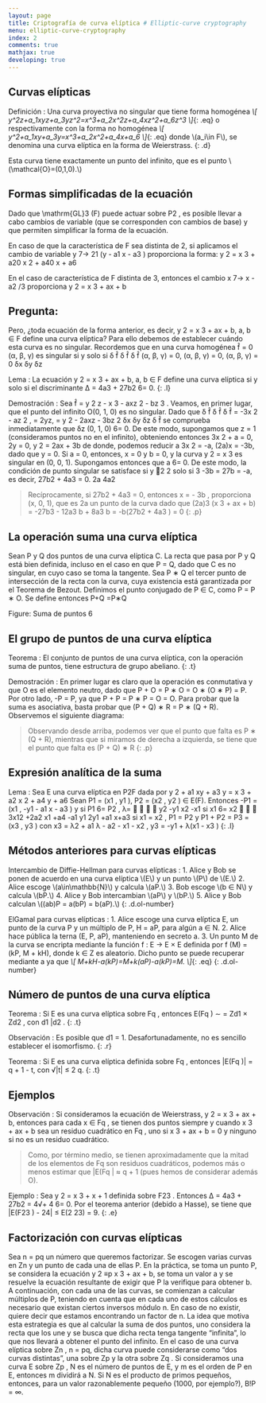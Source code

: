 ```yaml
---
layout: page
title: Criptografía de curva elíptica # Elliptic-curve cryptography
menu: elliptic-curve-cryptography
index: 2
comments: true
mathjax: true
developing: true
---
```


## Curvas elípticas

Definición
: Una curva proyectiva no singular que tiene forma homogénea 
*\\[ y^2z+a\_1xyz+a\_3yz^2=x^3+a\_2x^2z+a\_4xz^2+a\_6z^3 \\]*{: .eq}
o respectivamente con la forma no homogénea 
*\\[ y^2+a\_1xy+a\_3y=x^3+a\_2x^2+a\_4x+a\_6 \\]*{: .eq}
donde \\(a\_i\\in F\\), se denomina una curva elíptica en la forma de Weierstrass.
{: .d}

Esta curva tiene exactamente un punto del infinito, que es el punto \\(\\mathcal{O}=(0,1,0).\\)

## Formas simplificadas de la ecuación

Dado que \\mathrm{GL}3 (F) puede actuar sobre P2 , es posible llevar a cabo cambios de variable
(que se corresponden con cambios de base) y que permiten simplificar la forma de la
ecuación.

En caso de que la característica de F sea distinta de 2, si aplicamos el cambio de
variable y 7→ 21 (y - a1 x - a3 ) proporciona la forma:
y 2 = x 3 + a20 x 2 + a40 x + a6

En el caso de característica de F distinta de 3, entonces el cambio x 7→ x - a2 /3
proporciona
y 2 = x 3 + ax + b

## Pregunta:

Pero, ¿toda ecuación de la forma anterior, es decir,
y 2 = x 3 + ax + b, a, b ∈ F
define una curva elíptica?
Para ello debemos de establecer cuándo esta curva es no singular.
Recordemos que en una curva homogénea f̂ = 0 (α, β, γ) es singular si y solo si
δ f̂
δ f̂
δ f̂
(α, β, γ) = 0,
(α, β, γ) = 0,
(α, β, γ) = 0
δx
δy
δz

Lema
: La ecuación y 2 = x 3 + ax + b, a, b ∈ F define una curva elíptica si y solo si el
discriminante ∆ = 4a3 + 27b2 6= 0.
{: .l}

Demostración
: Sea f̂ = y 2 z - x 3 - axz 2 - bz 3 . Veamos, en primer lugar, que el punto del infinito
O(0, 1, 0) es no singular. Dado que
δ f̂
δ f̂
δ f̂
= -3x 2 - az 2 ,
= 2yz,
= y 2 - 2axz - 3bz 2
δx
δy
δz
δ f̂
se comprueba inmediatamente que δz
(0, 1, 0) 6= 0. De este modo, supongamos que
z = 1 (consideramos puntos no en el infinito), obteniendo entonces
3x 2 + a = 0, 2y = 0, y 2 = 2ax + 3b
de donde, podemos reducir a 3x 2 = -a, (2a)x = -3b, dado que y = 0. Si a = 0,
entonces, x = 0 y b = 0, y la curva y 2 = x 3 es singular en (0, 0, 1). Supongamos
entonces que a 6= 0. De este modo, la condición de punto singular se satisface si y
2
2
solo si 3 -3b
= 27b
= -a, es decir, 27b2 + 4a3 = 0.
2a
4a2
>Recíprocamente, si 27b2 + 4a3 = 0, entonces x = - 3b
, proporciona (x, 0, 1), que es
2a
un punto de la curva dado que
(2a)3 (x 3 + ax + b) = -27b3 - 12a3 b + 8a3 b = -b(27b2 + 4a3 ) = 0
{: .p}

## La operación suma una curva elíptica

Sean P y Q dos puntos de una curva elíptica C. La recta que pasa por P y Q está bien
definida, incluso en el caso en que P = Q, dado que C es no singular, en cuyo caso
se toma la tangente.
Sea P ∗ Q el tercer punto de intersección de la recta con la curva, cuya existencia está
garantizada por el Teorema de Bezout.
Definimos el punto conjugado de P ∈ C, como P = P ∗ O. Se define entonces
P+Q =P∗Q

Figure: Suma de puntos
6

## El grupo de puntos de una curva elíptica

Teorema
: El conjunto de puntos de una curva elíptica, con la operación suma de puntos, tiene
estructura de grupo abeliano.
{: .t}

Demostración
: En primer lugar es claro que la operación es conmutativa y que O es el elemento
neutro, dado que P + O = P ∗ O = O ∗ (O ∗ P) = P.
Por otro lado, -P = P, ya que P + P = P ∗ P = O = O.
Para probar que la suma es asociativa, basta probar que (P + Q) ∗ R = P ∗ (Q + R).
Observemos el siguiente diagrama:
<!--diagrama-->
>Observando desde arriba, podemos ver que el punto que falta es P ∗ (Q + R), mientras
que si miramos de derecha a izquierda, se tiene que el punto que falta es (P + Q) ∗ R
{: .p}

## Expresión analítica de la suma

Lema
: Sea E una curva elíptica en P2F dada por
y 2 + a1 xy + a3 y = x 3 + a2 x 2 + a4 y + a6
Sean P1 = (x1 , y1 ), P2 = (x2 , y2 ) ∈ E(F). Entonces
-P1 = (x1 , -y1 - a1 x - a3 )
y si P1 6= P2 ,
λ=




y2 -y1
x2 -x1
si
x1 6= x2



3x12 +2a2 x1 +a4 -a1 y1
2y1 +a1 x+a3
si
x1 = x2 , P1 = P2
y P1 + P2 = P3 = (x3 , y3 ) con
x3 = λ2 + a1 λ - a2 - x1 - x2 , y3 = -y1 + λ(x1 - x3 )
{: .l}

## Métodos anteriores para curvas elípticas

Intercambio de Diffie-Hellman para curvas elípticas
: 1. Alice y Bob se ponen de acuerdo en una curva elíptica \\(E\\) y un punto \\(P\\) de \\(E.\\)
2. Alice escoge \\(a\\in\\mathbb{N}\\) y calcula \\(aP.\\)
3. Bob escoge \\(b ∈ N\\) y calcula \\(bP.\\)
4. Alice y Bob intercambian \\(aP\\) y \\(bP.\\)
5. Alice y Bob calculan \\((ab)P = a(bP) = b(aP).\\)
{: .d.ol-number}

ElGamal para curvas elípticas
: 1. Alice escoge una curva elíptica E, un punto de la curva P y un múltiplo de P,
H = aP, para algún a ∈ N.
2. Alice hace pública la terna (E, P, aP), manteniendo en secreto a.
3. Un punto M de la curva se encripta mediante la función f : E → E × E definida
por f (M) = (kP, M + kH), donde k ∈ Z es aleatorio. Dicho punto se puede recuperar mediante a ya que
*\\[ M+kH-a(kP)=M+k(aP)-a(kP)=M. \\]*{: .eq}
{: .d.ol-number}

## Número de puntos de una curva elíptica

Teorema
: Si E es una curva elíptica sobre Fq , entonces E(Fq ) ∼
= Zd1 × Zd2 , con d1 |d2 .
{: .t}

Observación
: Es posible que d1 = 1. Desafortunadamente, no es sencillo establecer el isomorfismo.
{: .r}

Teorema
: Si E es una curva elíptica definida sobre Fq , entonces |E(Fq )| = q + 1 - t, con
√|t| ≤ 2 q.
{: .t}

## Ejemplos

Observación
: Si consideramos la ecuación de Weierstrass, y 2 = x 3 + ax + b, entonces para cada
x ∈ Fq , se tienen dos puntos siempre y cuando x 3 + ax + b sea un residuo cuadrático
en Fq , uno si x 3 + ax + b = 0 y ninguno si no es un residuo cuadrático.
>Como, por término medio, se tienen aproximadamente que la mitad de los elementos
de Fq son residuos cuadráticos, podemos más o menos estimar que |E(Fq | ≈ q + 1
(pues hemos de considerar además O).

Ejemplo
: Sea y 2 = x 3 + x + 1 definida sobre F23 . Entonces ∆ = 4a3 + 27b2 = 4√+ 4 6= 0. Por
el teorema anterior (debido a Hasse), se tiene que |E(F23 ) - 24| ≤ E(2 23) = 9.
{: .e}

## Factorización con curvas elípticas

Sea n = pq un número que queremos factorizar. Se escogen varias curvas en Zn y un
punto de cada una de ellas P. En la práctica, se toma un punto P, se considera la
ecuación y 2 ≡p x 3 + ax + b, se toma un valor a y se resuelve la ecuación resultante
de exigir que P la verifique para obtener b.
A continuación, con cada una de las curvas, se comienzan a calcular múltiplos de P,
teniendo en cuenta que en cada uno de estos cálculos es necesario que existan
ciertos inversos módulo n. En caso de no existir, quiere decir que estamos
encontrando un factor de n. La idea que motiva esta estrategia es que al calcular la
suma de dos puntos, uno considera la recta que los une y se busca que dicha recta
tenga tangente “infinita”, lo que nos llevará a obtener el punto del infinito.
En el caso de una curva elíptica sobre Zn , n = pq, dicha curva puede considerarse
como “dos curvas distintas”, una sobre Zp y la otra sobre Zq . Si consideramos una
curva E sobre Zp , N es el número de puntos de E, y m es el orden de P en E,
entonces m dividirá a N. Si N es el producto de primos pequeños, entonces, para un
valor razonablemente pequeño (1000, por ejemplo?), B!P = ∞.